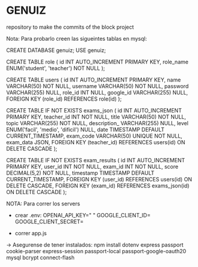 # GENUIZ
repository to make the commits of the block project 

Nota: Para probarlo creen las sigueintes tablas en mysql:

CREATE DATABASE genuiz;
USE genuiz;

CREATE TABLE role (
    id INT AUTO_INCREMENT PRIMARY KEY,
    role_name ENUM('student', 'teacher') NOT NULL
);

CREATE TABLE users (
    id INT AUTO_INCREMENT PRIMARY KEY,
    name VARCHAR(50) NOT NULL,
    username VARCHAR(50) NOT NULL,
    password VARCHAR(255) NULL,
    role_id INT NULL,
    google_id VARCHAR(255) NULL,
    FOREIGN KEY (role_id) REFERENCES role(id)
);

CREATE TABLE IF NOT EXISTS exams_json (
    id INT AUTO_INCREMENT PRIMARY KEY,
    teacher_id INT NOT NULL,
    title VARCHAR(50) NOT NULL,
    topic VARCHAR(255) NOT NULL,
    description_ VARCHAR(255) NULL,
    level ENUM('facil', 'medio', 'dificil') NULL,
    date TIMESTAMP DEFAULT CURRENT_TIMESTAMP,
    exam_code VARCHAR(50) UNIQUE NOT NULL,
    exam_data JSON,
    FOREIGN KEY (teacher_id) REFERENCES users(id) ON DELETE CASCADE
);

CREATE TABLE IF NOT EXISTS exam_results (
    id INT AUTO_INCREMENT PRIMARY KEY,
    user_id INT NOT NULL,
    exam_id INT NOT NULL,
    score DECIMAL(5,2) NOT NULL,
    timestamp TIMESTAMP DEFAULT CURRENT_TIMESTAMP,
    FOREIGN KEY (user_id) REFERENCES users(id) ON DELETE CASCADE,
    FOREIGN KEY (exam_id) REFERENCES exams_json(id) ON DELETE CASCADE
);


NOTA: Para correr los servers
- crear .env:
OPENAI_API_KEY="  "
GOOGLE_CLIENT_ID=
GOOGLE_CLIENT_SECRET=

- correr app.js

-> Asegurense de tener instalados:
   npm install dotenv express passport cookie-parser express-session passport-local passport-google-oauth20 mysql bcrypt connect-flash

  
